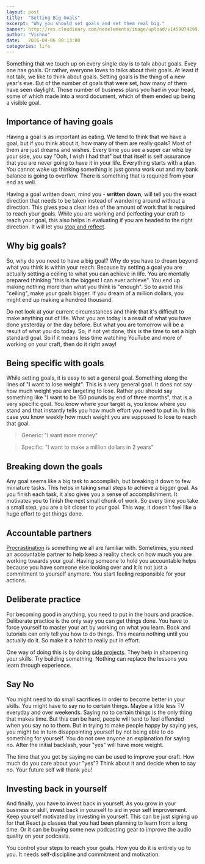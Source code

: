 ```yaml
---
layout: post
title:  "Setting Big Goals"
excerpt: "Why you should set goals and set them real big."
banner: http://res.cloudinary.com/neoelemento/image/upload/v1459874299/biggoal_jqijlj.jpg
author: "Vishnu"
date:   2016-04-06 00:13:00
categories: life
---
```

Something that we touch up on every single day is to talk about goals. Evey one has goals. Or rather, everyone loves to talks about their goals. At least if not talk, we like to think about goals. Setting goals is the thing of a new year's eve. But of the number of goals that were set, how many of them have seen daylight. Those number of business plans you had in your head, some of which made into a word document, which of them ended up being a visible goal.

## Importance of having goals
Having a goal is as important as eating. We tend to think that we have a goal, but if you think about it, how many of them are really goals? Most of them are just dreams and wishes. Every time you see a super car whiz by your side, you say "Ooh, I wish I had that" but that itself is self assurance that you are never going to have it in your life. Everything starts with a plan. You cannot wake up thinking something is just gonna work out and my bank balance is going to overflow. There is something that is required from your end as well.

Having a goal written down, mind you - **written down**, will tell you the exact direction that needs to be taken instead of wandering around without a direction. This gives you a clear idea of the amount of work that is required to reach your goals. While you are working and perfecting your craft to reach your goal, this also helps in evaluating if you are headed to the right direction. It will let you [stop and reflect](http://neoelemento.com/blog/2016/02/25/pause-and-reflect/).

## Why big goals?
So, why do you need to have a big goal? Why do you have to dream beyond what you think is within your reach. Because by setting a goal you are actually setting a ceiling to what you can achieve in life. You are mentally prepared thinking "this is the biggest I can ever achieve". You end up making nothing more than what you think is "enough". So to avoid this "ceiling", make your goals bigger. If you dream of a million dollars, you might end up making a hundred thousand.

Do not look at your current circumstances and think that it's difficult to make anything out of life. What you are today is a result of what you have done yesterday or the day before. But what you are tomorrow will be a result of what you do today. So, if not yet done, this is the time to set a high standard goal. So if it means less time watching YouTube and more of working on your craft, then do it right away!

## Being specific with goals
While setting goals, it is easy to set a general goal. Something along the lines of "I want to lose weight". This is a very general goal. It does not say how much weight you are targeting to lose. Rather you should say something like "I want to be 150 pounds by end of three months", that is a very specific goal. You know where your target is, you know where you stand and that instantly tells you how much effort you need to put in. In this case you know weekly how much weight you are supposed to lose to reach that goal.

>Generic: "I want more money" 

>Specific: "I want to make a million dollars in 2 years"

## Breaking down the goals
Any goal seems like a big task to accomplish, but breaking it down to few miniature tasks. This helps in taking small steps to achieve a bigger goal. As you finish each task, it also gives you a sense of accomplishment. It motivates you to finish the next small chunk of work. So every time you take a small step, you are a bit closer to your goal. This way, it doesn't feel like a huge effort to get things done.

## Accountable partners
[Procrastination](http://neoelemento.com/blog/2016/04/05/procrastination/) is something we all are familiar with. Sometimes, you need an accountable partner to help keep a reality check on how much you are working towards your goal. Having someone to hold you accountable helps because you have someone else looking over and it is not just a commitment to yourself anymore. You start feeling responsible for your actions.

## Deliberate practice
For becoming good in anything, you need to put in the hours and practice. Deliberate practice is the only way you can get things done. You have to force yourself to master your art by working on what you learn. Book and tutorials can only tell you how to do things. This means nothing until you actually do it. So make it a habit to really put in effort.

One way of doing this is by doing [side projects](http://neoelemento.com/blog/2015/11/15/side-projects-are-important/). They help in sharpening your skills. Try building something. Nothing can replace the lessons you learn through experience.

## Say No
You might need to do small sacrifices in order to become better in your skills. You might have to say no to certain things. Maybe a little less TV everyday and over weekends. Saying no to certain things is the only thing that makes time. But this can be hard, people will tend to feel offended when you say no to them. But in trying to make people happy by saying yes, you might be in turn disappointing yourself by not being able to do something for yourself. You do not owe anyone an explanation for saying no. After the initial backlash, your "yes" will have more weight.

The time that you get by saying no can be used to improve your craft. How much do you care about your "yes"? Think about it and decide when to say no. Your future self will thank you! 

## Investing back in yourself
And finally, you have to invest back in yourself. As you grow in your business or skill, invest back in yourself to aid in your self improvement. Keep yourself motivated by investing in yourself. This can be just signing up for that React.js classes that you had been planning to learn from a long time. Or it can be buying some new podcasting gear to improve the audio quality on your podcasts.

You control your steps to reach your goals. How you do it is entirely up to you. It needs self-discipline and commitment and motivation.